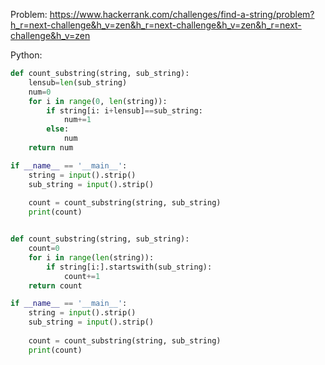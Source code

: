 Problem: https://www.hackerrank.com/challenges/find-a-string/problem?h_r=next-challenge&h_v=zen&h_r=next-challenge&h_v=zen&h_r=next-challenge&h_v=zen

Python:

```python
def count_substring(string, sub_string):
    lensub=len(sub_string)
    num=0
    for i in range(0, len(string)):
        if string[i: i+lensub]==sub_string:
            num+=1
        else: 
            num    
    return num

if __name__ == '__main__':
    string = input().strip()
    sub_string = input().strip()
    
    count = count_substring(string, sub_string)
    print(count)
```


```python

def count_substring(string, sub_string):
    count=0
    for i in range(len(string)):
        if string[i:].startswith(sub_string):
            count+=1
    return count

if __name__ == '__main__':
    string = input().strip()
    sub_string = input().strip()
    
    count = count_substring(string, sub_string)
    print(count)


```
